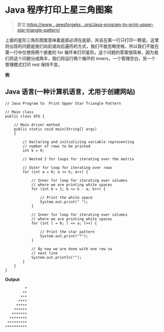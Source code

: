 # Java 程序打印上星三角图案

> 原文:[https://www . geesforgeks . org/Java-program-to-print-upper-star-triangle-pattern/](https://www.geeksforgeeks.org/java-program-to-print-upper-star-triangle-pattern/)

上面的星形三角形图案意味着底部必须在底部，并且在第一行只打印一颗星。这里将出现的问题是我们向前或向后遍历的方式，我们不能忽略空格，所以我们不能在第一行中仅使用两个嵌套的 for 循环来打印星形。这个问题的答案很简单，因为我们将这个问题分成两半，我们将运行两个循环的 inners，一个管理空白，另一个管理模式打印 rest 保持不变。

**例**

## Java 语言(一种计算机语言，尤用于创建网站)

```
// Java Program to  Print Upper Star Triangle Pattern

// Main class
public class GFG {

    // Main driver method
    public static void main(String[] args)
    {

        // Declaring and initializing variable representing
        // number of rows to be printed
        int k = 9;

        // Nested 2 for loops for iterating over the matrix

        // Outer for loop for iterating over rows
        for (int a = 0; a <= k; a++) {

            // Inner for loop for iterating over columns
            // where we are printing white spaces
            for (int b = 1; b <= k - a; b++) {

                // Print the white space
                System.out.print(" ");
            }

            // Inner for loop for iterating over columns
            // where we are printing white spaces
            for (int l = 0; l <= a; l++) {

                // Print the star pattern
                System.out.print("*");
            }

            // By now we are done with one row so
            // next line
            System.out.println("");
        }
    }
}
```

**Output**

```
         *
        **
       ***
      ****
     *****
    ******
   *******
  ********
 *********
**********
```